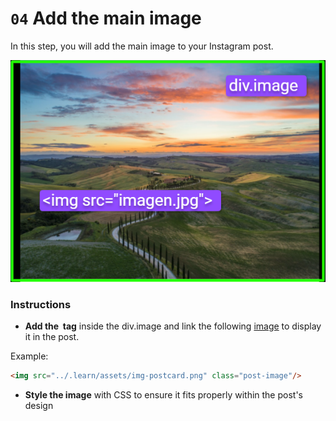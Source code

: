 # `04` Add the main image

In this step, you will add the main image to your Instagram post.

![image](../../assets/imagen-structure.png)

### Instructions

- **Add the <img> tag** inside the div.image and link the following [image](../../assets/img-postcard.png) to display it in the post.

Example:

```html
<img src="../.learn/assets/img-postcard.png" class="post-image"/>
```
- **Style the image** with CSS to ensure it fits properly within the post's design

